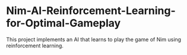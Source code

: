 # Nim-AI-Reinforcement-Learning-for-Optimal-Gameplay
This project implements an AI that learns to play the game of Nim using reinforcement learning.
